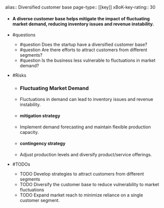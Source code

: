 alias:: Diversified customer base
page-type:: [[key]]
xBoK-key-rating:: 30
- #### A diverse customer base helps mitigate the impact of fluctuating market demand, reducing inventory issues and revenue instability.
- #questions
  - #question Does the startup have a diversified customer base?
  - #question Are there efforts to attract customers from different segments?
  - #question Is the business less vulnerable to fluctuations in market demand?
- #Risks

  - ### Fluctuating Market Demand
  - Fluctuations in demand can lead to inventory issues and revenue instability.
  - #### mitigation strategy
  - Implement demand forecasting and maintain flexible production capacity.
  - #### contingency strategy
  - Adjust production levels and diversify product/service offerings.
- #TODOs
  - TODO Develop strategies to attract customers from different segments
  - TODO  Diversify the customer base to reduce vulnerability to market fluctuations
  - TODO  Expand market reach to minimize reliance on a single customer segment.


